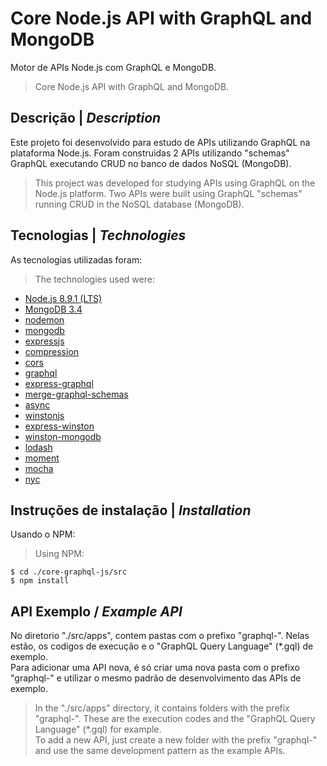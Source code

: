 # Core Node.js API with GraphQL and MongoDB

Motor de APIs Node.js com GraphQL e MongoDB.  
> Core Node.js API with GraphQL and MongoDB. 

## Descrição | *Description*
  
Este projeto foi desenvolvido para estudo de APIs utilizando GraphQL na plataforma Node.js.
Foram construidas 2 APIs utilizando "schemas" GraphQL executando CRUD no banco de dados NoSQL (MongoDB).

> This project was developed for studying APIs using GraphQL on the Node.js  platform.
> Two APIs were built using GraphQL "schemas" running CRUD in the NoSQL database (MongoDB).

## Tecnologias | *Technologies* 

As tecnologias utilizadas foram:
> The technologies used were:

- [Node.js 8.9.1 (LTS)](https://nodejs.org/en/)
- [MongoDB 3.4](https://www.mongodb.com/)
- [nodemon](https://github.com/remy/nodemon/)
- [mongodb](https://github.com/mongodb/mongo)
- [expressjs](https://github.com/expressjs/express)
- [compression](https://github.com/expressjs/compression)
- [cors](https://github.com/expressjs/cors)
- [graphql](http://graphql.org/)
- [express-graphql](https://github.com/graphql/express-graphql)
- [merge-graphql-schemas](https://github.com/okgrow/merge-graphql-schemas)
- [async](https://github.com/caolan/async)
- [winstonjs](https://github.com/caolan/async)
- [express-winston](https://github.com/bithavoc/express-winston)
- [winston-mongodb](https://github.com/winstonjs/winston-mongodb)
- [lodash](https://github.com/lodash/lodash)
- [moment](https://github.com/moment/moment)
- [mocha](https://github.com/mochajs/mocha)
- [nyc](https://github.com/istanbuljs/nyc)

## Instruções de instalação | *Installation*

Usando o NPM:  
> Using NPM:

```shell
$ cd ./core-graphql-js/src
$ npm install
```
## API Exemplo / *Example API*

No diretorio "./src/apps", contem pastas com o prefixo "graphql-". Nelas estão, os codigos de execução e o "GraphQL Query Language" (*.gql) de exemplo.  
Para adicionar uma API nova, é só criar uma nova pasta com o prefixo "graphql-" e utilizar o mesmo padrão de desenvolvimento das APIs de exemplo.

> In the "./src/apps" directory, it contains folders with the prefix "graphql-". These are the execution codes and the "GraphQL Query Language" (*.gql) for example.  
> To add a new API, just create a new folder with the prefix "graphql-" and use the same development pattern as the example APIs.
